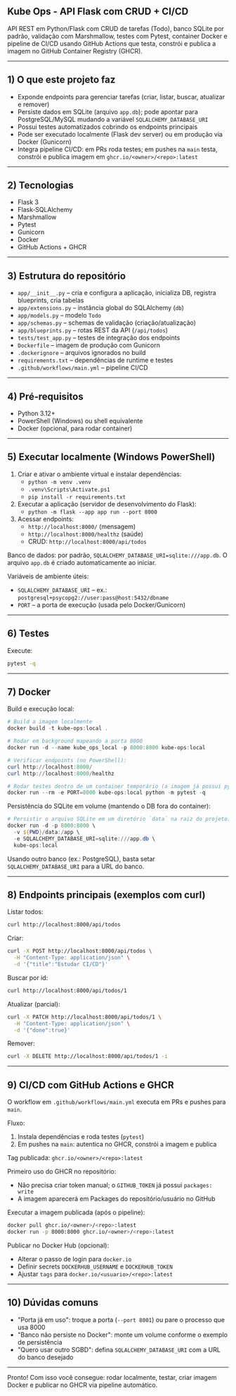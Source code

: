 ## Kube Ops - API Flask com CRUD + CI/CD

API REST em Python/Flask com CRUD de tarefas (Todo), banco SQLite por padrão, validação com Marshmallow, testes com Pytest, container Docker e pipeline de CI/CD usando GitHub Actions que testa, constrói e publica a imagem no GitHub Container Registry (GHCR).

---

## 1) O que este projeto faz
- Exponde endpoints para gerenciar tarefas (criar, listar, buscar, atualizar e remover)
- Persiste dados em SQLite (arquivo `app.db`); pode apontar para PostgreSQL/MySQL mudando a variável `SQLALCHEMY_DATABASE_URI`
- Possui testes automatizados cobrindo os endpoints principais
- Pode ser executado localmente (Flask dev server) ou em produção via Docker (Gunicorn)
- Integra pipeline CI/CD: em PRs roda testes; em pushes na `main` testa, constrói e publica imagem em `ghcr.io/<owner>/<repo>:latest`

---

## 2) Tecnologias
- Flask 3
- Flask‑SQLAlchemy
- Marshmallow
- Pytest
- Gunicorn
- Docker
- GitHub Actions + GHCR

---

## 3) Estrutura do repositório
- `app/__init__.py` – cria e configura a aplicação, inicializa DB, registra blueprints, cria tabelas
- `app/extensions.py` – instância global do SQLAlchemy (`db`)
- `app/models.py` – modelo `Todo`
- `app/schemas.py` – schemas de validação (criação/atualização)
- `app/blueprints.py` – rotas REST da API (`/api/todos`)
- `tests/test_app.py` – testes de integração dos endpoints
- `Dockerfile` – imagem de produção com Gunicorn
- `.dockerignore` – arquivos ignorados no build
- `requirements.txt` – dependências de runtime e testes
- `.github/workflows/main.yml` – pipeline CI/CD

---

## 4) Pré‑requisitos
- Python 3.12+
- PowerShell (Windows) ou shell equivalente
- Docker (opcional, para rodar container)

---

## 5) Executar localmente (Windows PowerShell)
1. Criar e ativar o ambiente virtual e instalar dependências:
   - `python -m venv .venv`
   - `.venv\Scripts\Activate.ps1`
   - `pip install -r requirements.txt`
2. Executar a aplicação (servidor de desenvolvimento do Flask):
   - `python -m flask --app app run --port 8000`
3. Acessar endpoints:
   - `http://localhost:8000/` (mensagem)
   - `http://localhost:8000/healthz` (saúde)
   - CRUD: `http://localhost:8000/api/todos`

Banco de dados: por padrão, `SQLALCHEMY_DATABASE_URI=sqlite:///app.db`. O arquivo `app.db` é criado automaticamente ao iniciar.

Variáveis de ambiente úteis:
- `SQLALCHEMY_DATABASE_URI` – ex.: `postgresql+psycopg2://user:pass@host:5432/dbname`
- `PORT` – a porta de execução (usada pelo Docker/Gunicorn)

---

## 6) Testes
Execute:
```bash
pytest -q
```

---

## 7) Docker
Build e execução local:
```powershell
# Build a imagem localmente
docker build -t kube-ops:local .

# Rodar em background mapeando a porta 8000
docker run -d --name kube_ops_local -p 8000:8000 kube-ops:local

# Verificar endpoints (no PowerShell):
curl http://localhost:8000/
curl http://localhost:8000/healthz

# Rodar testes dentro de um container temporário (a imagem já possui pytest):
docker run --rm -e PORT=8000 kube-ops:local python -m pytest -q
```

Persistência do SQLite em volume (mantendo o DB fora do container):
```powershell
# Persistir o arquivo SQLite em um diretório `data` na raiz do projeto:
docker run -d -p 8000:8000 \
  -v ${PWD}/data:/app \
  -e SQLALCHEMY_DATABASE_URI=sqlite:///app.db \
  kube-ops:local
```

Usando outro banco (ex.: PostgreSQL), basta setar `SQLALCHEMY_DATABASE_URI` para a URL do banco.

---

## 8) Endpoints principais (exemplos com curl)
Listar todos:
```bash
curl http://localhost:8000/api/todos
```

Criar:
```bash
curl -X POST http://localhost:8000/api/todos \
  -H "Content-Type: application/json" \
  -d '{"title":"Estudar CI/CD"}'
```

Buscar por id:
```bash
curl http://localhost:8000/api/todos/1
```

Atualizar (parcial):
```bash
curl -X PATCH http://localhost:8000/api/todos/1 \
  -H "Content-Type: application/json" \
  -d '{"done":true}'
```

Remover:
```bash
curl -X DELETE http://localhost:8000/api/todos/1 -i
```

---

## 9) CI/CD com GitHub Actions e GHCR
O workflow em `.github/workflows/main.yml` executa em PRs e pushes para `main`.

Fluxo:
1. Instala dependências e roda testes (`pytest`)
2. Em pushes na `main`: autentica no GHCR, constrói a imagem e publica

Tag publicada: `ghcr.io/<owner>/<repo>:latest`

Primeiro uso do GHCR no repositório:
- Não precisa criar token manual; o `GITHUB_TOKEN` já possui `packages: write`
- A imagem aparecerá em Packages do repositório/usuário no GitHub

Executar a imagem publicada (após o pipeline):
```bash
docker pull ghcr.io/<owner>/<repo>:latest
docker run -p 8000:8000 ghcr.io/<owner>/<repo>:latest
```

Publicar no Docker Hub (opcional):
- Alterar o passo de login para `docker.io`
- Definir secrets `DOCKERHUB_USERNAME` e `DOCKERHUB_TOKEN`
- Ajustar `tags` para `docker.io/<usuario>/<repo>:latest`

---

## 10) Dúvidas comuns
- "Porta já em uso": troque a porta (`--port 8001`) ou pare o processo que usa 8000
- "Banco não persiste no Docker": monte um volume conforme o exemplo de persistência
- "Quero usar outro SGBD": defina `SQLALCHEMY_DATABASE_URI` com a URL do banco desejado

---

Pronto! Com isso você consegue: rodar localmente, testar, criar imagem Docker e publicar no GHCR via pipeline automático.
